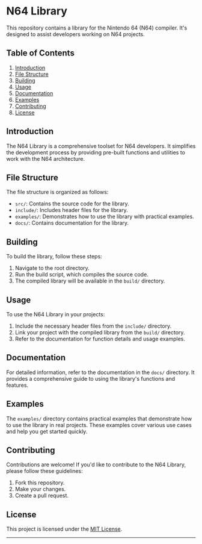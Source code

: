 # N64 Library

This repository contains a library for the Nintendo 64 (N64) compiler. It's designed to assist developers working on N64 projects.

## Table of Contents

1. [Introduction](#introduction)
2. [File Structure](#file-structure)
3. [Building](#building)
4. [Usage](#usage)
5. [Documentation](#documentation)
6. [Examples](#examples)
7. [Contributing](#contributing)
8. [License](#license)

## Introduction

The N64 Library is a comprehensive toolset for N64 developers. It simplifies the development process by providing pre-built functions and utilities to work with the N64 architecture.

## File Structure

The file structure is organized as follows:

- `src/`: Contains the source code for the library.
- `include/`: Includes header files for the library.
- `examples/`: Demonstrates how to use the library with practical examples.
- `docs/`: Contains documentation for the library.

## Building

To build the library, follow these steps:

1. Navigate to the root directory.
2. Run the build script, which compiles the source code.
3. The compiled library will be available in the `build/` directory.

## Usage

To use the N64 Library in your projects:

1. Include the necessary header files from the `include/` directory.
2. Link your project with the compiled library from the `build/` directory.
3. Refer to the documentation for function details and usage examples.

## Documentation

For detailed information, refer to the documentation in the `docs/` directory. It provides a comprehensive guide to using the library's functions and features.

## Examples

The `examples/` directory contains practical examples that demonstrate how to use the library in real projects. These examples cover various use cases and help you get started quickly.

## Contributing

Contributions are welcome! If you'd like to contribute to the N64 Library, please follow these guidelines:

1. Fork this repository.
2. Make your changes.
3. Create a pull request.

## License

This project is licensed under the [MIT License](LICENSE).

---